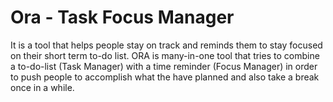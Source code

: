 Ora - Task Focus Manager
========================

It is a tool that helps people stay on track and reminds them to stay focused on their short term to-do list.
ORA is many-in-one tool that tries to combine a to-do-list (Task Manager) with a time reminder (Focus Manager) in order to push people to accomplish what the have planned and also take a break once in a while.
